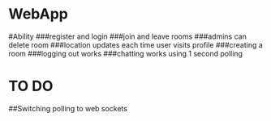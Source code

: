 WebApp
======

#Ability
###register and login
###join and leave rooms
###admins can delete room
###location updates each time user visits profile
###creating a room
###logging out works
###chatting works using 1 second polling


TO DO
======
##Switching polling to web sockets

